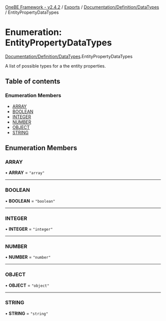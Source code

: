 [OneBE Framework - v2.4.2](../README.md) / [Exports](../modules.md) / [Documentation/Definition/DataTypes](../modules/Documentation_Definition_DataTypes.md) / EntityPropertyDataTypes

# Enumeration: EntityPropertyDataTypes

[Documentation/Definition/DataTypes](../modules/Documentation_Definition_DataTypes.md).EntityPropertyDataTypes

A list of possible types for a the entity properties.

## Table of contents

### Enumeration Members

- [ARRAY](Documentation_Definition_DataTypes.EntityPropertyDataTypes.md#array)
- [BOOLEAN](Documentation_Definition_DataTypes.EntityPropertyDataTypes.md#boolean)
- [INTEGER](Documentation_Definition_DataTypes.EntityPropertyDataTypes.md#integer)
- [NUMBER](Documentation_Definition_DataTypes.EntityPropertyDataTypes.md#number)
- [OBJECT](Documentation_Definition_DataTypes.EntityPropertyDataTypes.md#object)
- [STRING](Documentation_Definition_DataTypes.EntityPropertyDataTypes.md#string)

## Enumeration Members

### ARRAY

• **ARRAY** = ``"array"``

___

### BOOLEAN

• **BOOLEAN** = ``"boolean"``

___

### INTEGER

• **INTEGER** = ``"integer"``

___

### NUMBER

• **NUMBER** = ``"number"``

___

### OBJECT

• **OBJECT** = ``"object"``

___

### STRING

• **STRING** = ``"string"``
